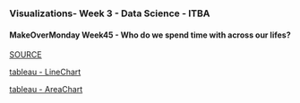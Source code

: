 <h3> Visualizations- Week 3 - Data Science - ITBA </h3>

<h4> MakeOverMonday Week45 - Who do we spend time with across our lifes? </h4>

[SOURCE](https://ourworldindata.org/time-use#who-do-we-spend-time-with-across-our-lifetime)

[tableau - LineChart](https://mdanielaraffom.github.io/infovis/s3/week45Makeovermonday.html)

[tableau - AreaChart](https://mdanielaraffom.github.io/infovis/s3/week45MakeovermondayVS.html)
